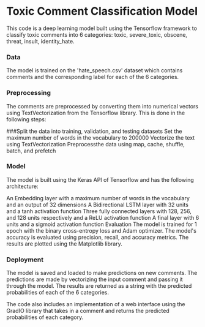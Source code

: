 # Toxic Comment Classification Model
This code is a deep learning model built using the Tensorflow framework to classify toxic comments into 6 categories: toxic, severe_toxic, obscene, threat, insult, identity_hate.

### Data
The model is trained on the 'hate_speech.csv' dataset which contains comments and the corresponding label for each of the 6 categories.

### Preprocessing
The comments are preprocessed by converting them into numerical vectors using TextVectorization from the Tensorflow library. This is done in the following steps:

###Split the data into training, validation, and testing datasets
Set the maximum number of words in the vocabulary to 200000
Vectorize the text using TextVectorization
Preprocessthe data using map, cache, shuffle, batch, and prefetch

### Model
The model is built using the Keras API of Tensorflow and has the following architecture:

An Embedding layer with a maximum number of words in the vocabulary and an output of 32 dimensions
A Bidirectional LSTM layer with 32 units and a tanh activation function
Three fully connected layers with 128, 256, and 128 units respectively and a ReLU activation function
A final layer with 6 units and a sigmoid activation function
Evaluation
The model is trained for 1 epoch with the binary cross-entropy loss and Adam optimizer. The model's accuracy is evaluated using precision, recall, and accuracy metrics. The results are plotted using the Matplotlib library.

### Deployment
The model is saved and loaded to make predictions on new comments. The predictions are made by vectorizing the input comment and passing it through the model. The results are returned as a string with the predicted probabilities of each of the 6 categories.

The code also includes an implementation of a web interface using the GradIO library that takes in a comment and returns the predicted probabilities of each category.




